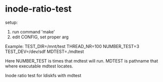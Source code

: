 inode-ratio-test
================

setup:

1. run command 'make'
2. edit CONFIG, set proper arg

Example:
TEST_DIR=/mnt/test
THREAD_NR=100
NUMBER_TEST=3
TEST_DEV=/dev/sdf
MDTEST=./mdtest

Here NUMBER_TEST is times that mdtest will run.
MDTEST is pathname that where executable mdtest locates.

Inode ratio test for ldiskfs with mdtest
